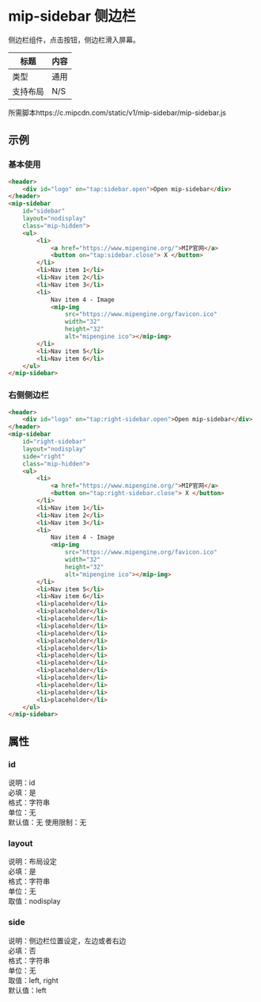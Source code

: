 # mip-sidebar 侧边栏

侧边栏组件，点击按钮，侧边栏滑入屏幕。

标题|内容
----|----
类型|通用
支持布局| N/S
所需脚本https://c.mipcdn.com/static/v1/mip-sidebar/mip-sidebar.js

## 示例

### 基本使用

```html
<header>
    <div id="logo" on="tap:sidebar.open">Open mip-sidebar</div>
</header>
<mip-sidebar 
    id="sidebar"
    layout="nodisplay"
    class="mip-hidden">
    <ul>
        <li>
            <a href="https://www.mipengine.org/">MIP官网</a>
            <button on="tap:sidebar.close"> X </button>
        </li>
        <li>Nav item 1</li>
        <li>Nav item 2</li>
        <li>Nav item 3</li>
        <li>
            Nav item 4 - Image
            <mip-img
                src="https://www.mipengine.org/favicon.ico"
                width="32"
                height="32"
                alt="mipengine ico"></mip-img>
        </li>
        <li>Nav item 5</li>
        <li>Nav item 6</li>
    </ul>
</mip-sidebar>
```

### 右侧侧边栏

```html
<header>
    <div id="logo" on="tap:right-sidebar.open">Open mip-sidebar</div>
</header>
<mip-sidebar 
    id="right-sidebar"
    layout="nodisplay"
    side="right"
    class="mip-hidden">
    <ul>
        <li>
            <a href="https://www.mipengine.org/">MIP官网</a>
            <button on="tap:right-sidebar.close"> X </button>
        </li>
        <li>Nav item 1</li>
        <li>Nav item 2</li>
        <li>Nav item 3</li>
        <li>
            Nav item 4 - Image
            <mip-img
                src="https://www.mipengine.org/favicon.ico"
                width="32"
                height="32"
                alt="mipengine ico"></mip-img>
        </li>
        <li>Nav item 5</li>
        <li>Nav item 6</li>
        <li>placeholder</li>
        <li>placeholder</li>
        <li>placeholder</li>
        <li>placeholder</li>
        <li>placeholder</li>
        <li>placeholder</li>
        <li>placeholder</li>
        <li>placeholder</li>
        <li>placeholder</li>
        <li>placeholder</li>
        <li>placeholder</li>
        <li>placeholder</li>
        <li>placeholder</li>
        <li>placeholder</li>
    </ul>
</mip-sidebar>
```

## 属性

### id

说明：id    
必填：是    
格式：字符串      
单位：无   
默认值：无 
使用限制：无

### layout

说明：布局设定    
必填：是    
格式：字符串      
单位：无   
取值：nodisplay

### side

说明：侧边栏位置设定，左边或者右边   
必填：否    
格式：字符串      
单位：无   
取值：left, right  
默认值：left

